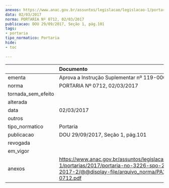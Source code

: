 ```yaml
---
anexos: https://www.anac.gov.br/assuntos/legislacao/legislacao-1/portarias/2017/portaria-no-3226-spo-22-09-2017-2/@@display-file/arquivo_norma/PA2017-0712.pdf
data: 02/03/2017
norma: PORTARIA Nº 0712, 02/03/2017
publicacao: DOU 29/09/2017, Seção 1, pág.101
tags:
- portaria
tipo_normatico: Portaria
hide: 
- toc 
 
---
```


|                    | Documento                                                                                                                                              |
|:-------------------|:-------------------------------------------------------------------------------------------------------------------------------------------------------|
| ementa             | Aprova a Instrução Suplementar nº 119-000, Revisão A.                                                                                                  |
| norma              | PORTARIA Nº 0712, 02/03/2017                                                                                                                           |
| tornada_sem_efeito |                                                                                                                                                        |
| alterada           |                                                                                                                                                        |
| data               | 02/03/2017                                                                                                                                             |
| outros             |                                                                                                                                                        |
| tipo_normatico     | Portaria                                                                                                                                               |
| publicacao         | DOU 29/09/2017, Seção 1, pág.101                                                                                                                       |
| revogada           |                                                                                                                                                        |
| em_vigor           |                                                                                                                                                        |
| anexos             | https://www.anac.gov.br/assuntos/legislacao/legislacao-1/portarias/2017/portaria-no-3226-spo-22-09-2017-2/@@display-file/arquivo_norma/PA2017-0712.pdf |